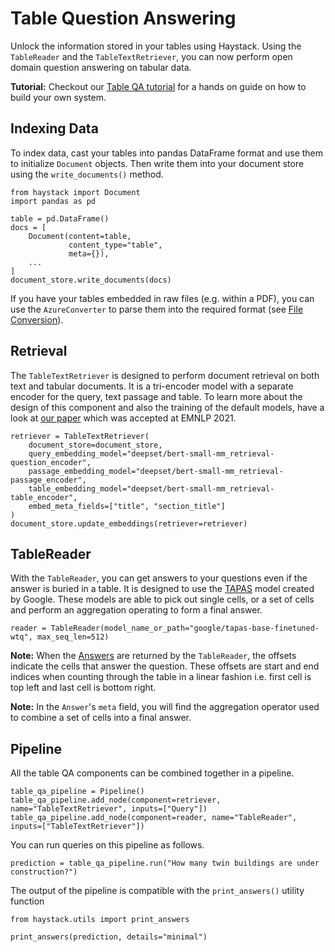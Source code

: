 # Table Question Answering

Unlock the information stored in your tables using Haystack.
Using the `TableReader` and the `TableTextRetriever`, you can now perform open domain question answering on tabular data.

<div className="max-w-xl bg-yellow-light-theme border-l-8 border-yellow-dark-theme px-6 pt-6 pb-4 my-4 rounded-md dark:bg-yellow-900">

**Tutorial:** Checkout our [Table QA tutorial](/tutorials/v1.1.0/table-qa) for a hands on guide on how to build your own system.

</div>

## Indexing Data

To index data, cast your tables into pandas DataFrame format and use them to initialize `Document` objects.
Then write them into your document store using the `write_documents()` method.

```
from haystack import Document
import pandas as pd

table = pd.DataFrame()
docs = [
    Document(content=table,
             content_type="table",
             meta={}),
    ...
]
document_store.write_documents(docs)
```

If you have your tables embedded in raw files (e.g. within a PDF), you can use the `AzureConverter` to parse them into the required format (see [File Conversion](/components/v1.1.0/preprocessing#file-conversion)).

## Retrieval

The `TableTextRetriever` is designed to perform document retrieval on both text and tabular documents.
It is a tri-encoder model with a separate encoder for the query, text passage and table.
To learn more about the design of this component and also the training of the default models,
have a look at [our paper](https://arxiv.org/abs/2108.04049) which was accepted at EMNLP 2021.

```
retriever = TableTextRetriever(
    document_store=document_store,
    query_embedding_model="deepset/bert-small-mm_retrieval-question_encoder",
    passage_embedding_model="deepset/bert-small-mm_retrieval-passage_encoder",
    table_embedding_model="deepset/bert-small-mm_retrieval-table_encoder",
    embed_meta_fields=["title", "section_title"]
)
document_store.update_embeddings(retriever=retriever)
```

## TableReader

With the `TableReader`, you can get answers to your questions even if the answer is buried in a table.
It is designed to use the [TAPAS](https://github.com/google-research/tapas) model created by Google.
These models are able to pick out single cells,
or a set of cells and perform an aggregation operating to form a final answer.

```
reader = TableReader(model_name_or_path="google/tapas-base-finetuned-wtq", max_seq_len=512)
```

<div className="max-w-xl bg-yellow-light-theme border-l-8 border-yellow-dark-theme px-6 pt-6 pb-4 my-4 rounded-md dark:bg-yellow-900">

**Note:** When the [Answers](/components/v1.1.0/primitives#answers) are returned by the `TableReader`,
the offsets indicate the cells that answer the question.
These offsets are start and end indices when counting through the table in a linear fashion
i.e. first cell is top left and last cell is bottom right.

</div>

<div className="max-w-xl bg-yellow-light-theme border-l-8 border-yellow-dark-theme px-6 pt-6 pb-4 my-4 rounded-md dark:bg-yellow-900">

**Note:** In the `Answer`'s `meta` field, you will find the aggregation operator used to combine a set of cells into a final answer.

</div>

## Pipeline

All the table QA components can be combined together in a pipeline.

```
table_qa_pipeline = Pipeline()
table_qa_pipeline.add_node(component=retriever, name="TableTextRetriever", inputs=["Query"])
table_qa_pipeline.add_node(component=reader, name="TableReader", inputs=["TableTextRetriever"])
```

You can run queries on this pipeline as follows.

```
prediction = table_qa_pipeline.run("How many twin buildings are under construction?")
```

The output of the pipeline is compatible with the `print_answers()` utility function

```
from haystack.utils import print_answers

print_answers(prediction, details="minimal")
```
